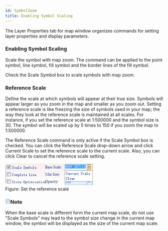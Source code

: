 ```yaml
---
id: SymbolZoom
title: Enabling Symbol Scaling
---  
```



The Layer Properties tab for map window organizes commands for setting layer properties and display parameters.

### Enabling Symbol Scaling

Scale the symbol with map zoom. The command can be applied to the point symbol, line symbol, fill symbol and the border lines of the fill symbol.

Check the Scale Symbol box to scale symbols with map zoom.

### Reference Scale

Define the scale at which symbols will appear at their true size. Symbols will appear larger as you zoom in the map and smaller as you zoom out. Setting a reference scale is like freezing the size of symbols used in your map; the way they look at the reference scale is maintained at all scales. For instance, if you set the reference scale at 1:500000 and the symbol size is 30. The symbol will be scaled up by 5 times to 150 if you zoom the map to 1:500000.

The Reference Scale command is only active if the Scale Symbol box is checked. You can click the Reference Scale drop-down arrow and click Current Scale to set the reference scale to the current scale. Also, you can click Clear to cancel the reference scale setting.

![](img-en/SymbolZoomScale.png)  
Figure: Set the reference scale  
  
### ![](../../img/read.gif)Note

When the base scale is different form the current map scale, do not use "Scale Symbols" may lead to the symbol size change in the current map window, the symbol will be displayed as the size of the current map scale.